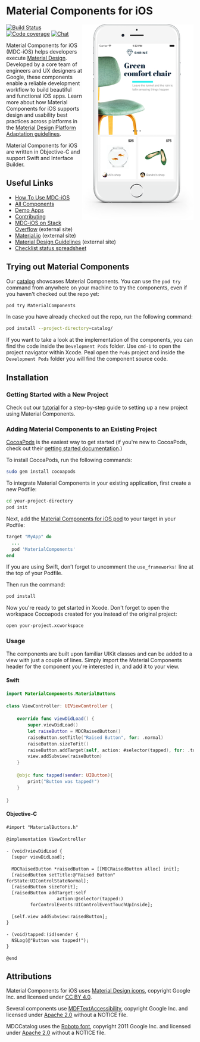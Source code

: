 # Material Components for iOS

<img align="right" src="mdc_hero.png" width="300px">

[![Build Status](https://travis-ci.org/material-components/material-components-ios.svg?branch=develop)](https://travis-ci.org/material-components/material-components-ios)
[![Code coverage](https://img.shields.io/codecov/c/github/material-components/material-components-ios/develop.svg)](https://codecov.io/gh/material-components/material-components-ios/branch/develop)
[![Chat](https://img.shields.io/discord/259087343246508035.svg)](https://discord.gg/material-components)

Material Components for iOS (MDC-iOS) helps developers execute [Material Design](https://www.material.io). Developed by a core team of engineers and UX designers at Google, these components enable a reliable development workflow to build beautiful and functional iOS apps. Learn more about how Material Components for iOS supports design and usability best practices across platforms in the  [Material Design Platform Adaptation guidelines](https://material.io/guidelines/platforms/platform-adaptation.html).

Material Components for iOS are written in Objective-C and support Swift and Interface Builder.

## Useful Links

- [How To Use MDC-iOS](howto/)
- [All Components](components/)
- [Demo Apps](demos/)
- [Contributing](contributing/)
- [MDC-iOS on Stack Overflow](https://www.stackoverflow.com/questions/tagged/material-components+ios) (external site)
- [Material.io](https://www.material.io) (external site)
- [Material Design Guidelines](https://material.io/guidelines) (external site)
- [Checklist status spreadsheet](https://docs.google.com/spreadsheets/d/e/2PACX-1vRQLFMuo0Q3xsJp1_TdWvImtfdc8dU0lqX2DTct5pOPAEUIrN9OsuPquvv4aKRAwKK_KItpGs7c4Fok/pubhtml)


## Trying out Material Components

Our [catalog](catalog/) showcases Material Components. You can use the `pod try` command from anywhere on your machine to try the components, even if you haven't checked out the repo yet:

``` bash
pod try MaterialComponents
```

In case you have already checked out the repo, run the following command:

``` bash
pod install --project-directory=catalog/
```

If you want to take a look at the implementation of the components, you can find the code inside the `Development Pods` folder.
Use `cmd-1` to open the project navigator within Xcode. Peal open the `Pods` project and inside the `Development Pods` folder you will find the component source code.

## Installation

### Getting Started with a New Project

Check out our [tutorial](howto/tutorial) for a step-by-step guide to setting up a new project using Material Components.

### Adding Material Components to an Existing Project

[CocoaPods](https://cocoapods.org/) is the easiest way to get started (if you're new to CocoaPods,
check out their [getting started documentation](https://guides.cocoapods.org/using/getting-started.html).)

To install CocoaPods, run the following commands:

``` bash
sudo gem install cocoapods
```

To integrate Material Components in your existing application, first create a new Podfile:

``` bash
cd your-project-directory
pod init
```

Next, add the
[Material Components for iOS pod](https://cocoapods.org/pods/MaterialComponentsIOS)
to your target in your Podfile:

``` ruby
target "MyApp" do
  ...
  pod 'MaterialComponents'
end
```

If you are using Swift, don’t forget to uncomment the `use_frameworks!` line
at the top of your Podfile.

Then run the command:

``` bash
pod install
```

Now you're ready to get started in Xcode. Don't forget to open the workspace Cocoapods created for you instead of the original project:

``` bash
open your-project.xcworkspace
```

### Usage

The components are built upon familiar UIKit classes and can be added to a view with just a couple of lines. Simply import the Material Components header for the component you're interested in, and add it to your view.

#### Swift

``` swift
import MaterialComponents.MaterialButtons

class ViewController: UIViewController {

    override func viewDidLoad() {
        super.viewDidLoad()
        let raiseButton = MDCRaisedButton()
        raiseButton.setTitle("Raised Button", for: .normal)
        raiseButton.sizeToFit()
        raiseButton.addTarget(self, action: #selector(tapped), for: .touchUpInside)
        view.addSubview(raiseButton)
    }

    @objc func tapped(sender: UIButton){
        print("Button was tapped!")
    }

}
```

#### Objective-C

``` objc
#import "MaterialButtons.h"

@implementation ViewController

- (void)viewDidLoad {
  [super viewDidLoad];

  MDCRaisedButton *raisedButton = [[MDCRaisedButton alloc] init];
  [raisedButton setTitle:@"Raised Button" forState:UIControlStateNormal];
  [raisedButton sizeToFit];
  [raisedButton addTarget:self
                   action:@selector(tapped:)
         forControlEvents:UIControlEventTouchUpInside];

  [self.view addSubview:raisedButton];
}

- (void)tapped:(id)sender {
  NSLog(@"Button was tapped!");
}

@end
```

## Attributions

Material Components for iOS uses
[Material Design icons](https://github.com/google/material-design-icons),
copyright Google Inc. and licensed under
[CC BY 4.0](https://creativecommons.org/licenses/by/4.0/).

Several components use
[MDFTextAccessibility](https://github.com/material-foundation/material-text-accessibility-ios),
copyright Google Inc. and licensed under
[Apache 2.0](https://github.com/material-foundation/material-text-accessibility-ios/blob/master/LICENSE)
without a NOTICE file.

MDCCatalog uses the
[Roboto font](https://github.com/google/fonts/tree/master/apache/roboto),
copyright 2011 Google Inc. and licensed under
[Apache 2.0](https://github.com/google/fonts/blob/master/apache/roboto/LICENSE.txt)
without a NOTICE file.
